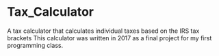 # Tax_Calculator
A tax calculator that calculates individual taxes based on the IRS tax brackets
This calculator was written in 2017 as a final project for my first programming class.
